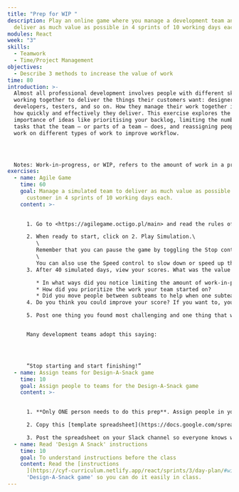 ```yaml
---
title: "Prep for WIP "
description: Play an online game where you manage a development team and want to
  deliver as much value as possible in 4 sprints of 10 working days each.
modules: React
week: "3"
skills:
  - Teamwork
  - Time/Project Management
objectives:
  - Describe 3 methods to increase the value of work
time: 80
introduction: >-
  Almost all professional development involves people with different skills
  working together to deliver the things their customers want: designers,
  developers, testers, and so on. How they manage their work together impacts
  how quickly and effectively they deliver. This exercise explores the
  importance of ideas like prioritising your backlog, limiting the number of
  tasks that the team – or parts of a team – does, and reassigning people to
  work on different types of work to improve workflow.




  Notes: Work-in-progress, or WIP, refers to the amount of work in a process that has been started but not completely delivered. This can include both tasks that are actively being worked on, as well as tasks that are waiting in a queue somewhere for the next person to pick up.
exercises:
  - name: Agile Game
    time: 60
    goal: Manage a simulated team to deliver as much value as possible to your
      customer in 4 sprints of 10 working days each.
    content: >-
      

      1. Go to <https://agilegame.octigo.pl/main> and read the rules of the simulation.

      2. When ready to start, click on 2. Play Simulation.\
         \
         Remember that you can pause the game by toggling the Stop control. This is useful when you want to re-prioritize your backlog, move tasks between different subteams, or move team members between different subteams.\
         \
         You can also use the Speed control to slow down or speed up the simulation.
      3. After 40 simulated days, view your scores. What was the value of the work your team delivered? Consider these questions:

         * In what ways did you notice limiting the amount of work-in-progress impact the effectiveness of the subteams?
         * How did you prioritize the work your team started on?
         * Did you move people between subteams to help when one subteam was overloaded and if so, why did this help?
      4. Do you think you could improve your score? If you want to, you can click 4. Play again to try and improve your results

      5. Post one thing you found most challenging and one thing that was the most fun on your cohort’s CYF Slack channel.


      Many development teams adopt this saying:




      “Stop starting and start finishing!”
  - name: Assign teams for Design-A-Snack game
    time: 10
    goal: Assign people to teams for the Design-A-Snack game
    content: >-
      

      1. **Only ONE person needs to do this prep**. Assign people in your cohort into smaller teams of 3-5 people each. If nobody else has announced they are going to do this, send a message on your Slack channel saying you will do it.  They will surely treat you as the hero that you are and buy you doughnuts.

      2. Copy this [template spreadsheet](https://docs.google.com/spreadsheets/d/1k__Tgn8SxuoO1VWLQ4sVPqRo2BHdUxJzfc8kGpSLhe0/edit#gid=0) and fill in the names of you and your colleagues to create an even number of teams of 3-5 people each.  Decide who will be the facilitator who will tell people when to move on to the next part of the game.

      3. Post the spreadsheet on your Slack channel so everyone knows which team they are in.
  - name: Read 'Design A Snack' instructions
    time: 10
    goal: To understand instructions before the class
    content: Read the [instructions
      ](https://cyf-curriculum.netlify.app/react/sprints/3/day-plan/#wip-and-feedback)of
      'Design-A-Snack game' so you can do it easily in class.
---
```

